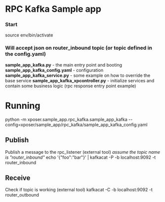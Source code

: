 # RPC Kafka Sample app

### Start

source env/bin/activate

### Will accept json on router_inbound topic (or topic defined in the config.yaml)

**sample_app_kafka.py** - the main entry point and booting
**sample_app_kafka_config.yaml** - configuration
**sample_app_kafka_service.py** - some example on how to override the base service
**sample_app_kafka_xpcontroller.py** - initialize services and contain some business logic (rpc response entry point
example)

# Running

python -m xposer.sample_app.rpc_kafka.sample_app_kafka
--config=xposer/sample_app/rpc_kafka/sample_app_kafka_config.yaml

## Publish 
Publish a message to the rpc_listener (external tool)
_assume the topic name is "router_inbound"_
echo '{"foo":"bar"}' | kafkacat -P -b localhost:9092 -t router_inbound

## Receive
Check if topic is working (external tool)
kafkacat -C -b localhost:9092 -t router_outbound